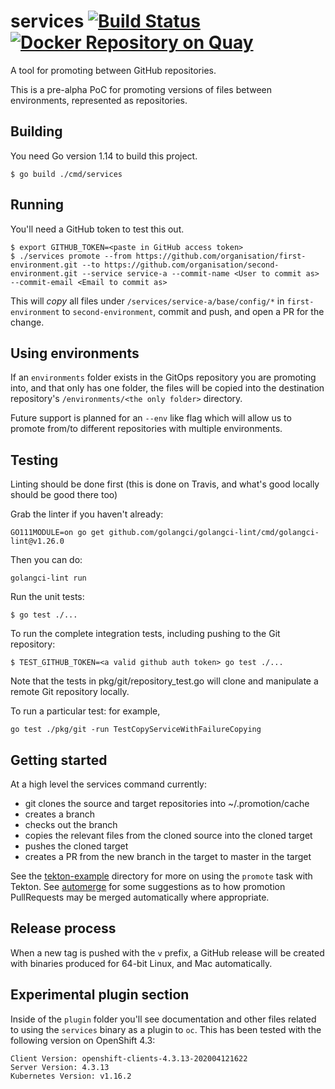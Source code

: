 # services [![Build Status](https://travis-ci.org/rhd-gitops-example/services.svg?branch=master)](https://travis-ci.org/rhd-gitops-example/services) [![Docker Repository on Quay](https://quay.io/repository/redhat-developer/gitops-cli/status "Docker Repository on Quay")](https://quay.io/repository/redhat-developer/gitops-cli)

A tool for promoting between GitHub repositories.

This is a pre-alpha PoC for promoting versions of files between environments, represented as repositories.

## Building

You need Go version 1.14 to build this project.

```shell
$ go build ./cmd/services
```

## Running

You'll need a GitHub token to test this out.

```shell
$ export GITHUB_TOKEN=<paste in GitHub access token>
$ ./services promote --from https://github.com/organisation/first-environment.git --to https://github.com/organisation/second-environment.git --service service-a --commit-name <User to commit as> --commit-email <Email to commit as>
```

This will _copy_ all files under `/services/service-a/base/config/*` in `first-environment` to `second-environment`, commit and push, and open a PR for the change.


## Using environments 


If an `environments` folder exists in the GitOps repository you are promoting into, and that only has one folder, the files will be copied into the destination repository's `/environments/<the only folder>` directory.

Future support is planned for an `--env` like flag which will allow us to promote from/to different repositories with multiple environments.

## Testing

Linting should be done first (this is done on Travis, and what's good locally should be good there too)

Grab the linter if you haven't already: 

```shell
GO111MODULE=on go get github.com/golangci/golangci-lint/cmd/golangci-lint@v1.26.0
```

Then you can do:

```shell
golangci-lint run
```

Run the unit tests:

```shell
$ go test ./...
```

To run the complete integration tests, including pushing to the Git repository:

```shell
$ TEST_GITHUB_TOKEN=<a valid github auth token> go test ./...
```

Note that the tests in pkg/git/repository_test.go will clone and manipulate a
remote Git repository locally.

To run a particular test: for example, 

```shell
go test ./pkg/git -run TestCopyServiceWithFailureCopying
```

## Getting started

At a high level the services command currently:

- git clones the source and target repositories into ~/.promotion/cache
- creates a branch
- checks out the branch
- copies the relevant files from the cloned source into the cloned target
- pushes the cloned target
- creates a PR from the new branch in the target to master in the target

See the [tekton-example](./tekton-example/README.md) directory for more on using the `promote` task with Tekton. See [automerge](./automerge/README.md) for some suggestions as to how promotion PullRequests may be merged automatically where appropriate.

## Release process

When a new tag is pushed with the `v` prefix, a GitHub release will be created with binaries produced for 64-bit Linux, and Mac automatically.

## Experimental plugin section

Inside of the `plugin` folder you'll see documentation and other files related to using the `services` binary as a plugin to `oc`. This has been tested with the following version on OpenShift 4.3:

```
Client Version: openshift-clients-4.3.13-202004121622
Server Version: 4.3.13
Kubernetes Version: v1.16.2
```

